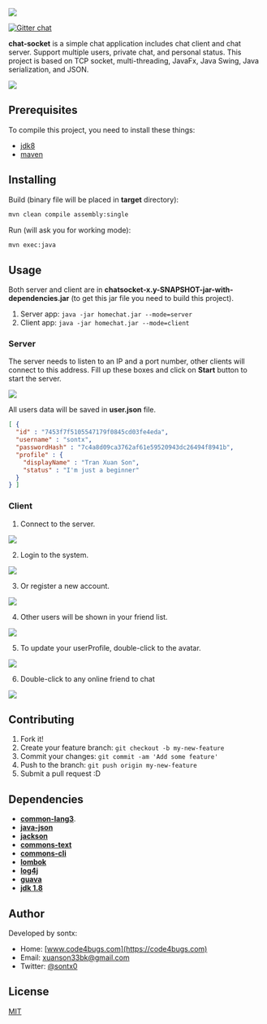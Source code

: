 ![](https://lh3.googleusercontent.com/-Zu1tFauo9r4/VuDuhO0cp_I/AAAAAAAAOHU/NqgaCg4tfso/s0/chat-socket-proj-banner.png)

[![Gitter chat](https://badges.gitter.im/Join%20Chat.svg)](https://gitter.im/chat-socket/Lobby#)

**chat-socket** is a simple chat application includes chat client and chat server.
Support multiple users, private chat, and personal status.
This project is based on TCP socket, multi-threading, JavaFx, Java Swing, Java serialization, and JSON.

<a href="https://youtu.be/tIEG-Q6liXw">
<img src="https://3.bp.blogspot.com/-4mgFXugXUps/WzcobCOOhOI/AAAAAAAAVOY/y9D8YMwETGUIrElK5rJy_XT2l_6iO1s7QCLcBGAs/s1600/client-friendlist.PNG">
</a>

## Prerequisites
To compile this project, you need to install these things:

- [jdk8](https://www.oracle.com/technetwork/java/javase/downloads/jdk8-downloads-2133151.html)
- [maven](https://maven.apache.org/download.cgi)

## Installing
Build (binary file will be placed in **target** directory):
```bash
mvn clean compile assembly:single
```

Run (will ask you for working mode):
```bash
mvn exec:java
```

## Usage
Both server and client are in **chatsocket-x.y-SNAPSHOT-jar-with-dependencies.jar** (to get this jar file you need to build this project).
1. Server app: `java -jar homechat.jar --mode=server`
2. Client app: `java -jar homechat.jar --mode=client`

### Server
The server needs to listen to an IP and a port number, other clients will connect to this address.
Fill up these boxes and click on **Start** button to start the server.

![](https://1.bp.blogspot.com/-kB7oA2W7bcc/WzcodYjgBtI/AAAAAAAAVOs/JBM-hmbCSoE9aWaZYSl77k0C0Ggm-kkZgCLcBGAs/s1600/server.PNG)

All users data will be saved in **user.json** file.
```json
[ {
  "id" : "7453f7f5105547179f0845cd03fe4eda",
  "username" : "sontx",
  "passwordHash" : "7c4a8d09ca3762af61e59520943dc26494f8941b",
  "profile" : {
    "displayName" : "Tran Xuan Son",
    "status" : "I'm just a beginner"
  }
} ]
```
### Client
1. Connect to the server.

![](https://3.bp.blogspot.com/-BfelkTjAyt0/WzcobEPCZ8I/AAAAAAAAVOc/NbLfhTq8yfYFisydCUs9KiessLw4w3P0ACLcBGAs/s1600/client-connection.PNG)

2. Login to the system.

![](https://4.bp.blogspot.com/-V-KG-eGL84Q/Wzcob9l9eII/AAAAAAAAVOg/3d5hNPowqdMVQSTa5MN7nwj-WgkO_k7dgCLcBGAs/s1600/client-login.PNG)

3. Or register a new account.

![](https://2.bp.blogspot.com/-j4opAkxDQPU/Wzcocwr_xPI/AAAAAAAAVOo/UYAr6J84gjIjYUwskm0oGJ3rBPda8ZWNwCLcBGAs/s1600/client-register.PNG)

4. Other users will be shown in your friend list.

![](https://3.bp.blogspot.com/-4mgFXugXUps/WzcobCOOhOI/AAAAAAAAVOY/y9D8YMwETGUIrElK5rJy_XT2l_6iO1s7QCLcBGAs/s1600/client-friendlist.PNG)

5. To update your userProfile, double-click to the avatar.

![](https://3.bp.blogspot.com/-CwPvtWoHAY4/WzcocQqJQAI/AAAAAAAAVOk/mfAu94v3EOwlxoqCxy8lYVmP593h_bXvQCLcBGAs/s1600/client-userProfile.PNG)

6. Double-click to any online friend to chat

![](https://1.bp.blogspot.com/-MrJ4UuYQk7Y/WzcobCL1rSI/AAAAAAAAVOU/1M8NUAGLMd8TqbU47dGvv--fFV0BYYENwCLcBGAs/s1600/client-chatting.PNG)

## Contributing
1. Fork it!
2. Create your feature branch: `git checkout -b my-new-feature`
3. Commit your changes: `git commit -am 'Add some feature'`
4. Push to the branch: `git push origin my-new-feature`
5. Submit a pull request :D

## Dependencies

 - [**common-lang3**](https://commons.apache.org/proper/commons-lang/).
 - [**java-json**](http://www.java2s.com/Code/Jar/j/Downloadjavajsonjar.htm)
 - [**jackson**](https://github.com/FasterXML/jackson)
 - [**commons-text**](https://commons.apache.org/proper/commons-text/)
 - [**commons-cli**](https://commons.apache.org/proper/commons-cli/)
 - [**lombok**](https://projectlombok.org/)
 - [**log4j**](https://logging.apache.org/log4j)
 - [**guava**](https://github.com/google/guava) 
 - [**jdk 1.8**](http://www.oracle.com/technetwork/java/javase/downloads/jdk8-downloads-2133151.html)

## Author
Developed by sontx:

 - Home: [www.code4bugs.com](https://code4bugs.com)
 - Email: <a href="mailto:xuanson33bk@gmail.com">xuanson33bk@gmail.com</a>
 - Twitter: [@sontx0](https://twitter.com/sontx0)

## License
[MIT](https://github.com/sontx/chat-socket/blob/master/LICENSE)
